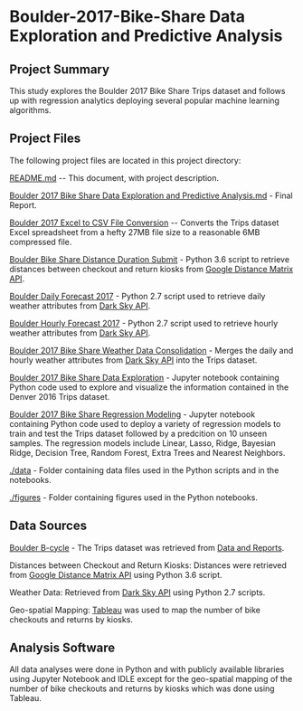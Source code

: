 # Boulder-2017-Bike-Share Data Exploration and Predictive Analysis

## Project Summary
This study explores the Boulder 2017 Bike Share Trips dataset and follows up with regression analytics deploying several popular machine learning algorithms.

## Project Files
The following project files are located in this project directory:

[README.md](https://github.com/hbhasin/Boulder-2017-Bike-Share/blob/master/README.md) -- This document, with project description.

[Boulder 2017 Bike Share Data Exploration and Predictive Analysis.md](https://github.com/hbhasin/Boulder-2017-Bike-Share/blob/master/Boulder_2017_Bike_share_Data_Exploration_and_Predictive_Analysis.md) - Final Report.

[Boulder 2017 Excel to CSV File Conversion](https://github.com/hbhasin/Boulder-2016-Bike-Share/blob/master/Boulder_2016_Excel_to_CSV_File_Conversion.ipynb) -- Converts the Trips dataset Excel spreadsheet from a hefty 27MB file size to a reasonable 6MB compressed file.

[Boulder Bike Share Distance Duration Submit](https://github.com/hbhasin/Boulder-2016-Bike-Share/blob/master/Boulder_Bike_Share_Distance_Duration_Submit.py) - Python 3.6 script to retrieve distances between checkout and return kiosks from [Google Distance Matrix API](https://developers.google.com/maps/documentation/distance-matrix/).

[Boulder Daily Forecast 2017](https://github.com/hbhasin/Boulder-2016-Bike-Share/blob/master/Boulder_Daily_Forecast_2016.py) - Python 2.7 script used to retrieve daily weather attributes from [Dark Sky API](https://darksky.net/dev/).

[Boulder Hourly Forecast 2017](https://github.com/hbhasin/Boulder-2016-Bike-Share/blob/master/Boulder_Hourly_Forecast_2016.py) - Python 2.7 script used to retrieve hourly weather attributes from [Dark Sky API](https://darksky.net/dev/).

[Boulder 2017 Bike Share Weather Data Consolidation](https://github.com/hbhasin/Boulder-2016-Bike-Share/blob/master/Boulder%202016%20Bike%20Share%20Weather%20Data%20Consolidation.ipynb) - Merges the daily and hourly weather attributes from [Dark Sky API](https://darksky.net/dev/) into the Trips dataset.

[Boulder 2017 Bike Share Data Exploration](https://github.com/hbhasin/Boulder-2016-Bike-Share/blob/master/Boulder%202016%20Bike%20Share%20Data%20Exploration.ipynb) - Jupyter notebook containing Python code used to explore and visualize the information contained in the Denver 2016 Trips dataset. 

[Boulder 2017 Bike Share Regression Modeling](https://github.com/hbhasin/Boulder-2016-Bike-Share/blob/master/Boulder%202016%20Bike%20Share%20Regression%20Modeling.ipynb) - Jupyter notebook containing Python code used to deploy a variety of regression models to train and test the Trips dataset followed by a predcition on 10 unseen samples. The regression models include Linear, Lasso, Ridge, Bayesian Ridge, Decision Tree, Random Forest, Extra Trees and Nearest Neighbors. 

[./data](https://github.com/hbhasin/Boulder-2017-Bike-Share/tree/master/data) - Folder containing data files used in the Python scripts and in the notebooks.

[./figures](https://github.com/hbhasin/Boulder-2017-Bike-Share/tree/master/figures) - Folder containing figures used in the Python notebooks.


## Data Sources
[Boulder B-cycle](https://boulder.bcycle.com/) - The Trips dataset was retrieved from [Data and Reports](https://boulder.bcycle.com/data-reports).

Distances between Checkout and Return Kiosks: Distances were retrieved from [Google Distance Matrix API](https://developers.google.com/maps/documentation/distance-matrix/) using Python 3.6 script.

Weather Data: Retrieved from [Dark Sky API](https://darksky.net/dev/) using Python 2.7 scripts.

Geo-spatial Mapping: [Tableau](https://public.tableau.com/) was used to map the number of bike checkouts and returns by kiosks.

## Analysis Software
All data analyses were done in Python and with publicly available libraries using Jupyter Notebook and IDLE except for the geo-spatial mapping of the number of bike checkouts and returns by kiosks which was done using Tableau.
